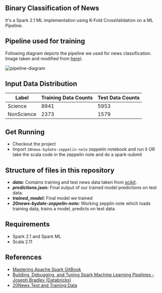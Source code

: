 Binary Classification of News
-------
It's a Spark 2.1 ML implementation using K-Fold CrossValidation on a ML Pipeline.

Pipeline used for training
------
Following diagram depicts the pipeline we used for news classification. Image taken and modified from [here](http://karlrosaen.com/ml/learning-log/2016-06-20/)). 

![pipeline-diagram](https://cloud.githubusercontent.com/assets/22542670/21791030/2c3c0202-d706-11e6-9db4-de24ed14ce98.png)

Input Data Distribution
-----

Label|Training Data Counts| Test Data Counts
---|---|---
Science|8941|5953
NonScience|2373|1579

Get Running
------
- Checkout the project 
- Import `20news-bydate-zeppelin-note` zeppelin notebook and run it OR take the scala code in the zeppelin note and do a spark-submit

Structure of files in this repository
---------
- ***data:*** Contains training and test news data taken from [scikit](http://scikit-learn.org/stable/datasets/twenty_newsgroups.html).
- ***predictions.json:*** Final output of our trained model predictions on test data.
- ***trained_model:*** Final model we trained
- ***20news-bydate-zeppelin-note:*** Working zepplin note which loads training data, trains a model, predicts on test data.

Requirements
-------
- Spark 2.1 and Spark ML
- Scala 2.11

References
---------
- [Mastering Apache Spark GitBook](https://jaceklaskowski.gitbooks.io/mastering-apache-spark/content/spark-mllib/spark-mllib-pipelines-example-classification.html)
- [Building, Debugging, and Tuning Spark Machine Learning Pipelines - Joseph Bradley (Databricks)](https://www.youtube.com/watch?v=OednhGRp938&feature=youtu.be)
- [20News Test and Training Data](http://scikit-learn.org/stable/datasets/twenty_newsgroups.html)

